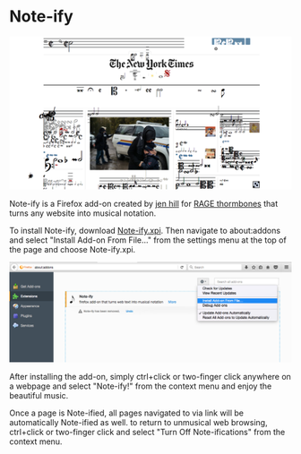 # Note-ify

![](images/after.png)

Note-ify is a Firefox add-on created by [jen hill](http://jh-sound.com) for [RAGE thormbones](http://www.ragethormbones.rocks/) that turns any website into musical notation.


To install Note-ify, download [Note-ify.xpi](Note-ify.xpi). Then navigate to about:addons and select "Install Add-on From File..." from the settings menu at the top of the page and choose Note-ify.xpi.

![](images/install.png)


After installing the add-on, simply ctrl+click or two-finger click anywhere on a webpage and select "Note-ify!" from the context menu and enjoy the beautiful music.


Once a page is Note-ified, all pages navigated to via link will be automatically Note-ified as well. to return to unmusical web browsing, ctrl+click or two-finger click and select "Turn Off Note-ifications" from the context menu.
